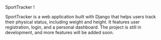 SportTracker !

SportTracker is a web application built with Django that helps users track their physical status, including weight and height. It features user registration, login, and a personal dashboard. The project is still in development, and more features will be added soon.

